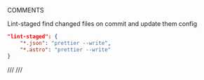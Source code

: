 COMMENTS

Lint-staged
find changed files on commit and update them config

```json
"lint-staged": {
    "*.json": "prettier --write",
    "*.astro": "prettier --write"
}
```
<!-- <Card
      image="img/service_1.jpg"
      description="Naprawy siłowników nierozbieralnych, zakuwanych, aluminiowych i&nbspstalowych."
    />
    <Card
      image="img/service_1.jpg"
      description="Usuwamy nieszczelności siłownika jak i wykonujemy jego odbudowę."
    /> -->

  /// <reference path="../.astro/types.d.ts" />
  /// <reference types="astro/client" />